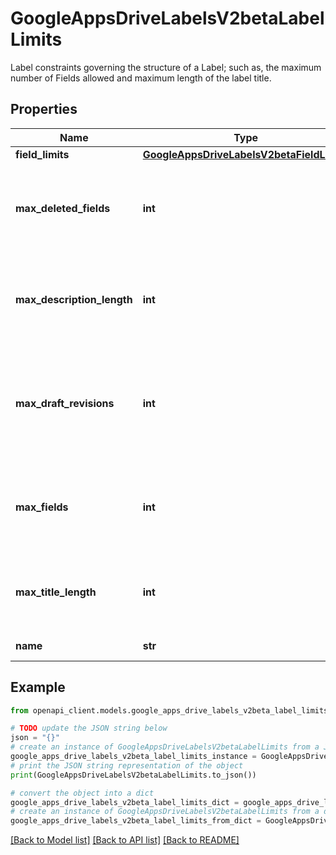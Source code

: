 # GoogleAppsDriveLabelsV2betaLabelLimits

Label constraints governing the structure of a Label; such as, the maximum number of Fields allowed and maximum length of the label title.

## Properties

Name | Type | Description | Notes
------------ | ------------- | ------------- | -------------
**field_limits** | [**GoogleAppsDriveLabelsV2betaFieldLimits**](GoogleAppsDriveLabelsV2betaFieldLimits.md) |  | [optional] 
**max_deleted_fields** | **int** | The maximum number of published Fields that can be deleted. | [optional] 
**max_description_length** | **int** | The maximum number of characters allowed for the description. | [optional] 
**max_draft_revisions** | **int** | The maximum number of draft revisions that will be kept before deleting old drafts. | [optional] 
**max_fields** | **int** | The maximum number of Fields allowed within the label. | [optional] 
**max_title_length** | **int** | The maximum number of characters allowed for the title. | [optional] 
**name** | **str** | Resource name. | [optional] 

## Example

```python
from openapi_client.models.google_apps_drive_labels_v2beta_label_limits import GoogleAppsDriveLabelsV2betaLabelLimits

# TODO update the JSON string below
json = "{}"
# create an instance of GoogleAppsDriveLabelsV2betaLabelLimits from a JSON string
google_apps_drive_labels_v2beta_label_limits_instance = GoogleAppsDriveLabelsV2betaLabelLimits.from_json(json)
# print the JSON string representation of the object
print(GoogleAppsDriveLabelsV2betaLabelLimits.to_json())

# convert the object into a dict
google_apps_drive_labels_v2beta_label_limits_dict = google_apps_drive_labels_v2beta_label_limits_instance.to_dict()
# create an instance of GoogleAppsDriveLabelsV2betaLabelLimits from a dict
google_apps_drive_labels_v2beta_label_limits_from_dict = GoogleAppsDriveLabelsV2betaLabelLimits.from_dict(google_apps_drive_labels_v2beta_label_limits_dict)
```
[[Back to Model list]](../README.md#documentation-for-models) [[Back to API list]](../README.md#documentation-for-api-endpoints) [[Back to README]](../README.md)


